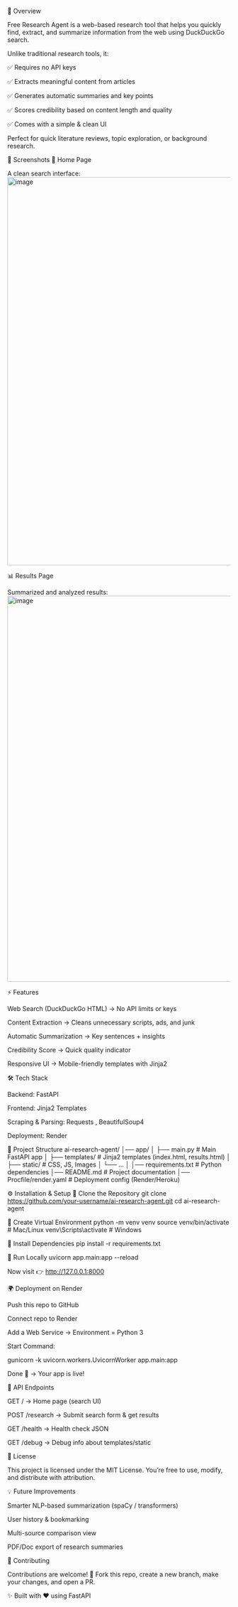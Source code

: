 🚀 Overview

Free Research Agent is a web-based research tool that helps you quickly find, extract, and summarize information from the web using DuckDuckGo search.

Unlike traditional research tools, it:

✅ Requires no API keys

✅ Extracts meaningful content from articles

✅ Generates automatic summaries and key points

✅ Scores credibility based on content length and quality

✅ Comes with a simple & clean UI

Perfect for quick literature reviews, topic exploration, or background research.

📸 Screenshots
🔎 Home Page

A clean search interface:
<img width="1509" height="874" alt="image" src="https://github.com/user-attachments/assets/65ed0f14-2ce6-4691-9780-b88239817c83" />


📊 Results Page

Summarized and analyzed results:
<img width="1220" height="869" alt="image" src="https://github.com/user-attachments/assets/ef5d0572-b3ce-4511-b944-8091569ae979" />



⚡ Features

Web Search (DuckDuckGo HTML) → No API limits or keys

Content Extraction → Cleans unnecessary scripts, ads, and junk

Automatic Summarization → Key sentences + insights

Credibility Score → Quick quality indicator

Responsive UI → Mobile-friendly templates with Jinja2

🛠️ Tech Stack

Backend: FastAPI

Frontend: Jinja2 Templates

Scraping & Parsing: Requests
, BeautifulSoup4

Deployment: Render

📂 Project Structure
ai-research-agent/
│── app/
│   ├── main.py          # Main FastAPI app
│   ├── templates/       # Jinja2 templates (index.html, results.html)
│   ├── static/          # CSS, JS, Images
│   └── ...
│
│── requirements.txt     # Python dependencies
│── README.md            # Project documentation
│── Procfile/render.yaml # Deployment config (Render/Heroku)

⚙️ Installation & Setup
🔹 Clone the Repository
git clone https://github.com/your-username/ai-research-agent.git
cd ai-research-agent

🔹 Create Virtual Environment
python -m venv venv
source venv/bin/activate   # Mac/Linux
venv\Scripts\activate      # Windows

🔹 Install Dependencies
pip install -r requirements.txt

🔹 Run Locally
uvicorn app.main:app --reload


Now visit 👉 http://127.0.0.1:8000

🌍 Deployment on Render

Push this repo to GitHub

Connect repo to Render

Add a Web Service → Environment = Python 3

Start Command:

gunicorn -k uvicorn.workers.UvicornWorker app.main:app


Done 🎉 → Your app is live!

🔧 API Endpoints

GET / → Home page (search UI)

POST /research → Submit search form & get results

GET /health → Health check JSON

GET /debug → Debug info about templates/static

📜 License

This project is licensed under the MIT License.
You’re free to use, modify, and distribute with attribution.

💡 Future Improvements

 Smarter NLP-based summarization (spaCy / transformers)

 User history & bookmarking

 Multi-source comparison view

 PDF/Doc export of research summaries

🤝 Contributing

Contributions are welcome! 🎯
Fork this repo, create a new branch, make your changes, and open a PR.

✨ Built with ❤️ using FastAPI
